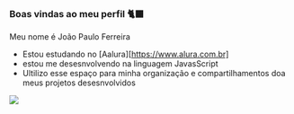 ### Boas vindas ao meu perfil 🐈‍⬛

Meu nome é João Paulo Ferreira

- Estou estudando no [Aalura][https://www.alura.com.br]
- estou me desesnvolvendo na linguagem JavasScript
- Ultilizo esse espaço para minha organização e compartilhamentos doa meus projetos desesnvolvidos

![](https://media.tenor.com/uPUduP9YZegAAAAM/sleepy-tired.gif)
